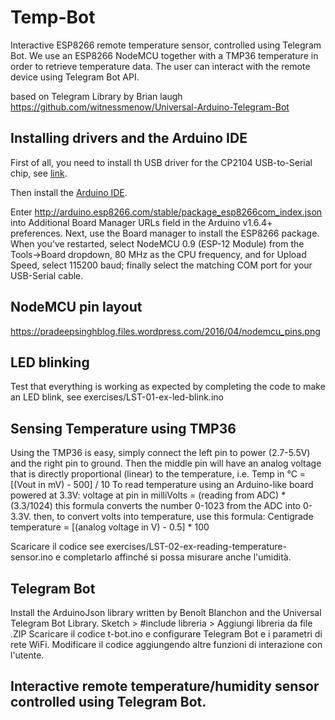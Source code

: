 # Temp-Bot
Interactive ESP8266 remote temperature sensor, controlled using Telegram Bot.
We use an ESP8266 NodeMCU together with a TMP36 temperature in order to retrieve temperature data.
The user can interact with the remote device using Telegram Bot API.

based on Telegram Library by Brian laugh
https://github.com/witnessmenow/Universal-Arduino-Telegram-Bot

## Installing drivers and the Arduino IDE
First of all, you need to install th USB driver for the CP2104 USB-to-Serial chip,
see [link](https://www.silabs.com/products/mcu/Pages/USBtoUARTBridgeVCPDrivers.aspx).

Then install the [Arduino IDE](http://www.arduino.cc/en/Main/Software).

Enter http://arduino.esp8266.com/stable/package_esp8266com_index.json into Additional Board Manager URLs field in the Arduino v1.6.4+ preferences.
Next, use the Board manager to install the ESP8266 package.
When you've restarted, select NodeMCU 0.9 (ESP-12 Module) from the Tools->Board dropdown, 80 MHz as the CPU frequency, and for Upload Speed, select 115200 baud; finally select the matching COM port for your  USB-Serial cable.

## NodeMCU pin layout
https://pradeepsinghblog.files.wordpress.com/2016/04/nodemcu_pins.png

## LED blinking
Test that everything is working as expected by completing the code to make an LED blink, see exercises/LST-01-ex-led-blink.ino

## Sensing Temperature using TMP36
Using the TMP36 is easy, simply connect the left pin to power (2.7-5.5V) and the right pin to ground. Then the middle pin will have an analog voltage that is directly proportional (linear) to the temperature, i.e. Temp in °C = [(Vout in mV) - 500] / 10
To read temperature using an Arduino-like board powered at 3.3V:
voltage at pin in milliVolts = (reading from ADC) * (3.3/1024)
this formula converts the number 0-1023 from the ADC into 0-3.3V.
then, to convert volts into temperature, use this formula:
Centigrade temperature = [(analog voltage in V) - 0.5] * 100

Scaricare il codice see exercises/LST-02-ex-reading-temperature-sensor.ino e completarlo affinché si possa misurare anche l'umidità.

## Telegram Bot
Install the ArduinoJson library written by Benoît Blanchon and the Universal Telegram Bot Library.
Sketch > #include libreria > Aggiungi libreria da file .ZIP
Scaricare il codice t-bot.ino e configurare Telegram Bot e i parametri di rete WiFi.
Modificare il codice aggiungendo altre funzioni di interazione con l'utente.

## Interactive remote temperature/humidity sensor controlled using Telegram Bot.

